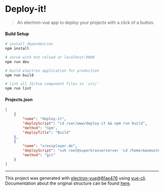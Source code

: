 # Deploy-it!

> An electron-vue app to deploy your projects with a click of a button.

#### Build Setup

``` bash
# install dependencies
npm install

# serve with hot reload at localhost:9080
npm run dev

# build electron application for production
npm run build

# lint all JS/Vue component files in `src/`
npm run lint

```

#### Projects.json

```json
[
    {
        "name": "deploy-it",
        "deployScript": "cd /var/www/deploy-it && npm run build",
        "method": "npm",
        "deployTitle": "Build"
    },
    {
        "name": "xrossplayer.de",
        "deployScript": "ssh root@superkrasserserver 'cd /home/maxmustermann/xrossplayer.de && /usr/bin/env git fetch && /usr/bin/env git remote prune origin && /usr/bin/env git checkout --force origin/master'",
        "method": "git"
    }
]
```

---

This project was generated with [electron-vue](https://github.com/SimulatedGREG/electron-vue)@[8fae476](https://github.com/SimulatedGREG/electron-vue/tree/8fae4763e9d225d3691b627e83b9e09b56f6c935) using [vue-cli](https://github.com/vuejs/vue-cli). Documentation about the original structure can be found [here](https://simulatedgreg.gitbooks.io/electron-vue/content/index.html).
